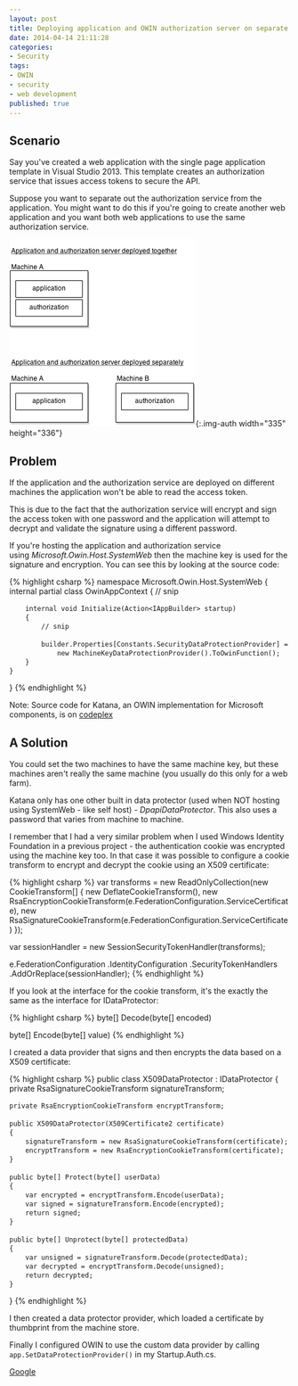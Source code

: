 ```yaml
---
layout: post
title: Deploying application and OWIN authorization server on separate machines
date: 2014-04-14 21:11:28
categories:
- Security
tags:
- OWIN
- security
- web development
published: true
---
```

## Scenario

Say you've created a web application with the single page application template in Visual Studio 2013. This template creates an authorization service that issues access tokens to secure the API.

Suppose you want to separate out the authorization service from the application. You might want to do this if you're going to create another web application and you want both web applications to use the same authorization service.

![two applications sharing same authentication system](../assets/two-applications-sharing-same-authentication-system-1.png){:.img-auth width="335" height="336"}

## Problem

If the application and the authorization service are deployed on different machines the application won't be able to read the access token.

This is due to the fact that the authorization service will encrypt and sign the access token with one password and the application will attempt to decrypt and validate the signature using a different password.

If you're hosting the application and authorization service using _Microsoft.Owin.Host.SystemWeb_ then the machine key is used for the signature and encryption. You can see this by looking at the source code:

{% highlight csharp %}
namespace Microsoft.Owin.Host.SystemWeb
{
    internal partial class OwinAppContext
    {
        // snip

        internal void Initialize(Action<IAppBuilder> startup)
        {
            // snip

            builder.Properties[Constants.SecurityDataProtectionProvider] =
                new MachineKeyDataProtectionProvider().ToOwinFunction();
        }
    }
}
{% endhighlight %}

Note: Source code for Katana, an OWIN implementation for Microsoft components, is on [codeplex](https://katanaproject.codeplex.com/)

## A Solution

You could set the two machines to have the same machine key, but these machines aren't really the same machine (you usually do this only for a web farm).

Katana only has one other built in data protector (used when NOT hosting using SystemWeb - like self host) - _DpapiDataProtector_. This also uses a password that varies from machine to machine.

I remember that I had a very similar problem when I used Windows Identity Foundation in a previous project - the authentication cookie was encrypted using the machine key too. In that case it was possible to configure a cookie transform to encrypt and decrypt the cookie using an X509 certificate:

{% highlight csharp %}
var transforms = new ReadOnlyCollection<CookieTransform>(new CookieTransform[]
{
    new DeflateCookieTransform(),
    new RsaEncryptionCookieTransform(e.FederationConfiguration.ServiceCertificate),
    new RsaSignatureCookieTransform(e.FederationConfiguration.ServiceCertificate)
});

var sessionHandler = new SessionSecurityTokenHandler(transforms);

e.FederationConfiguration
    .IdentityConfiguration
    .SecurityTokenHandlers
    .AddOrReplace(sessionHandler);
{% endhighlight %}

If you look at the interface for the cookie transform, it's the exactly the same as the interface for IDataProtector:

{% highlight csharp %}
byte[] Decode(byte[] encoded)

byte[] Encode(byte[] value)
{% endhighlight %}

I created a data provider that signs and then encrypts the data based on a X509 certificate:

{% highlight csharp %}
public class X509DataProtector : IDataProtector
{
    private RsaSignatureCookieTransform signatureTransform;
        
    private RsaEncryptionCookieTransform encryptTransform;

    public X509DataProtector(X509Certificate2 certificate)
    {
        signatureTransform = new RsaSignatureCookieTransform(certificate);
        encryptTransform = new RsaEncryptionCookieTransform(certificate);
    }

    public byte[] Protect(byte[] userData)
    {
        var encrypted = encryptTransform.Encode(userData);
        var signed = signatureTransform.Encode(encrypted);
        return signed;
    }

    public byte[] Unprotect(byte[] protectedData)
    {
        var unsigned = signatureTransform.Decode(protectedData);
        var decrypted = encryptTransform.Decode(unsigned);
        return decrypted;
    }
}
{% endhighlight %}

I then created a data protector provider, which loaded a certificate by thumbprint from the machine store.

Finally I configured OWIN to use the custom data provider by calling <code>app.SetDataProtectionProvider()</code> in my Startup.Auth.cs.

[Google](https://plus.google.com/+PeterMajorUk?rel=author)
